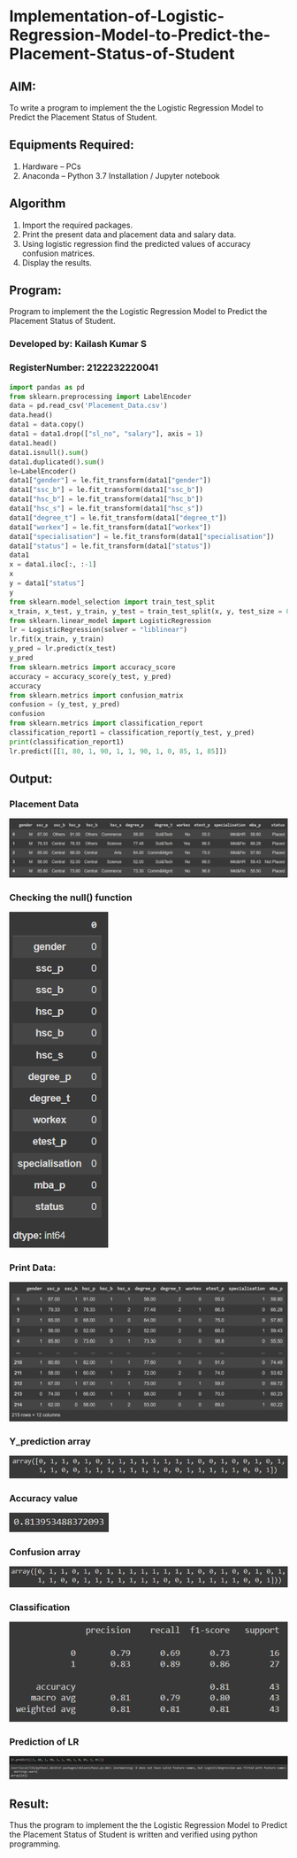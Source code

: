 # Implementation-of-Logistic-Regression-Model-to-Predict-the-Placement-Status-of-Student

## AIM:
To write a program to implement the the Logistic Regression Model to Predict the Placement Status of Student.
## Equipments Required:
1. Hardware – PCs
2. Anaconda – Python 3.7 Installation / Jupyter notebook
## Algorithm
1. Import the required packages.
2. Print the present data and placement data and salary data.
3. Using logistic regression find the predicted values of accuracy confusion matrices.
4. Display the results. 
## Program:
Program to implement the the Logistic Regression Model to Predict the Placement Status of Student.
### Developed by: Kailash Kumar S
### RegisterNumber: 2122232220041 
```python
import pandas as pd
from sklearn.preprocessing import LabelEncoder
data = pd.read_csv('Placement_Data.csv')
data.head()
data1 = data.copy()
data1 = data1.drop(["sl_no", "salary"], axis = 1)
data1.head()
data1.isnull().sum()
data1.duplicated().sum()
le=LabelEncoder()
data1["gender"] = le.fit_transform(data1["gender"])
data1["ssc_b"] = le.fit_transform(data1["ssc_b"])
data1["hsc_b"] = le.fit_transform(data1["hsc_b"])
data1["hsc_s"] = le.fit_transform(data1["hsc_s"])
data1["degree_t"] = le.fit_transform(data1["degree_t"])
data1["workex"] = le.fit_transform(data1["workex"])
data1["specialisation"] = le.fit_transform(data1["specialisation"])
data1["status"] = le.fit_transform(data1["status"])
data1
x = data1.iloc[:, :-1]
x
y = data1["status"]
y
from sklearn.model_selection import train_test_split
x_train, x_test, y_train, y_test = train_test_split(x, y, test_size = 0.2, random_state = 0)
from sklearn.linear_model import LogisticRegression
lr = LogisticRegression(solver = "liblinear")
lr.fit(x_train, y_train)
y_pred = lr.predict(x_test)
y_pred
from sklearn.metrics import accuracy_score
accuracy = accuracy_score(y_test, y_pred)
accuracy
from sklearn.metrics import confusion_matrix
confusion = (y_test, y_pred)
confusion
from sklearn.metrics import classification_report
classification_report1 = classification_report(y_test, y_pred)
print(classification_report1)
lr.predict([[1, 80, 1, 90, 1, 1, 90, 1, 0, 85, 1, 85]])
```
## Output:
### Placement Data
![alt text](<EX 05 PD.png>)
### Checking the null() function
![alt text](<EX 05 Cn.png>)

### Print Data:
![alt text](<EX 05 print data.png>)

### Y_prediction array
![alt text](<EXP 05 Y_PA.png>)

### Accuracy value
![alt text](<EXP 05 AV.png>)

### Confusion array
![alt text](<EXP 05 CA.png>)

### Classification 
![alt text](<EXP 05 CR.png>)

### Prediction of LR
![alt text](<EXP 05 LR.png>)

## Result:
Thus the program to implement the the Logistic Regression Model to Predict the Placement Status of Student is written and verified using python programming.
